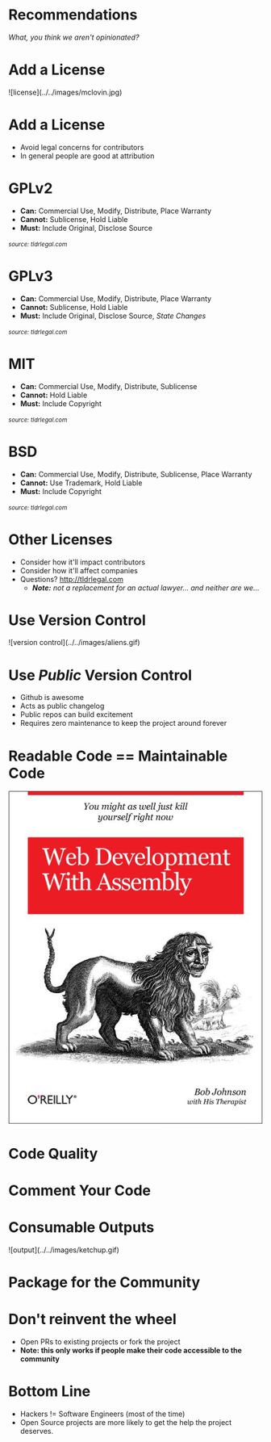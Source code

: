 
<!SLIDE>

# Recommendations

*What, you think we aren't opinionated?*

<!SLIDE>

# Add a License

<span class='friendly'>
  ![license](../../images/mclovin.jpg)
</span>

<!SLIDE bullets >
 
# Add a License

* Avoid legal concerns for contributors
* In general people are good at attribution

<!SLIDE bullet>

# GPLv2

* **Can:** Commercial Use, Modify, Distribute, Place Warranty 
* **Cannot:** Sublicense, Hold Liable 
* **Must:** Include Original, Disclose Source 

*<small>source: tldrlegal.com</small>*

<!SLIDE>

# GPLv3

* **Can:** Commercial Use, Modify, Distribute, Place Warranty 
* **Cannot:** Sublicense, Hold Liable 
* **Must:** Include Original, Disclose Source, *State Changes*

*<small>source: tldrlegal.com</small>*

<!SLIDE>

# MIT
* **Can:** Commercial Use, Modify, Distribute, Sublicense 
* **Cannot:** Hold Liable 
* **Must:** Include Copyright 

*<small>source: tldrlegal.com</small>*

<!SLIDE>

# BSD
* **Can:** Commercial Use, Modify, Distribute, Sublicense, Place Warranty 
* **Cannot:** Use Trademark, Hold Liable
* **Must:** Include Copyright 

*<small>source: tldrlegal.com</small>*

<!SLIDE bullet>

# Other Licenses

* Consider how it'll impact contributors
* Consider how it'll affect companies
* Questions? http://tldrlegal.com
  * ***Note:*** *not a replacement for an actual lawyer... and neither are we...*

<!SLIDE>

# Use Version Control

<span class='friendly'>
![version control](../../images/aliens.gif)
</span>


<!SLIDE>
# Use *Public* Version Control

* Github is awesome
* Acts as public changelog
* Public repos can build excitement
* Requires zero maintenance to keep the project around forever

<!SLIDE>

# Readable Code == Maintainable Code

![readable code](./web_dev_with_assembly.png)

<!SLIDE>

# Code Quality

<!SLIDE>

# Comment Your Code

<!SLIDE>

# Consumable Outputs

<span class='friendly'>
![output](../../images/ketchup.gif)
</span>


<!SLIDE>

# Package for the Community

<!SLIDE>

# Don't reinvent the wheel

* Open PRs to existing projects or fork the project 
* **Note: this only works if people make their code accessible to the community**

<!SLIDE bullets>
# Bottom Line

* Hackers != Software Engineers (most of the time)
* Open Source projects are more likely to get the help the project deserves.

